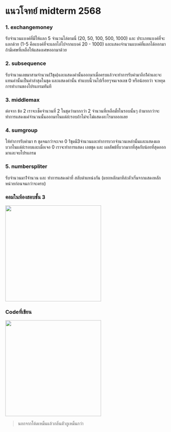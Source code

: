 # แนวโจทย์ midterm 2568

### 1. exchangemoney
รับจำนวนแบงค์ที่มีให้แลก 5 จำนวนไล่ตามนี่ (20, 50, 100, 500, 1000) และ ประเภทแบงค์ที่จะแลกด้วย (1-5 คือแบงค์ที่จะแลกไล่ไปจากแบงค์ 20 - 1000)
และแสดงจำนวนแบงค์ที่แลกได้ออกมา ถ้ามีเศษที่เหลือให้แสดงเศษออกมาด้วย

### 2. subsequence
รับจำนวนเลขมาสามจำนวน(1ชุด)และแสดงค่านั้นออกมาเมื่อครบแล้วจะทำการรับค่ามาอีก1ค่าและจะแทนค่านั้นเป็นค่าล่าสุดในชุด และแสดงค่านั้น ทำแบบนี้วนไปเรื่อยๆจนเจอเลข 0 หรือน้อยกว่า จะหยุดการทำงานของโปรแกรมทันที

### 3. middlemax
ต่อจาก ข้อ 2 เราจะเช็คจำนวนที่ 2 ในชุดว่ามากกว่า 2 จำนวนที่เหลือมั้ยในรอบนั้นๆ ถ้ามากกว่าจะทำการแสดงแค่จำนวนนั้นออกมาในแต่ล่ะรอบถ้าไม่จะไม่แสดงอะไรมาออกเลย

### 4. sumgroup
ให้ทำการรับค่ามา n ชุดจนกว่าจะเจอ 0 1ชุดมี3จำนวนและทำการบวกจำนวนเหล่านั้นและแสดงผลบวกในแต่ล่ะรอบและเมื่อเจอ 0 เราจะทำการแสดง เลขชุด และ ผลลัพธ์ที่บวกมากที่สุดกับน้อยที่สุดออกมาและจบโปรแกรม

### 5. numberspliter
รับจำนวนมา1จำนวน และ ทำการแสดงค่าที่ สลับตำแหน่งกัน (แยกหลักมาทีล่ะตัวเริ่มจากแสดงหลักหน่วยก่อนจนกว่าจะครบ)

### คอมในห้องสอบชั้น 3
<img src="https://tds-images.thedailystar.net/sites/default/files/styles/very_big_201/public/feature/images/potato_pc.jpg" width="300px" height="300px">

### Codeที่เขียน
<img src="https://experiencelife.lifetime.life/wp-content/uploads/2021/02/Talking-Trash-e1746736243231.jpg" width="300px" height="300px">

> นอกจากโค้ดเหม็นแล้วกลิ่นตัวกูเหม็นกว่า
